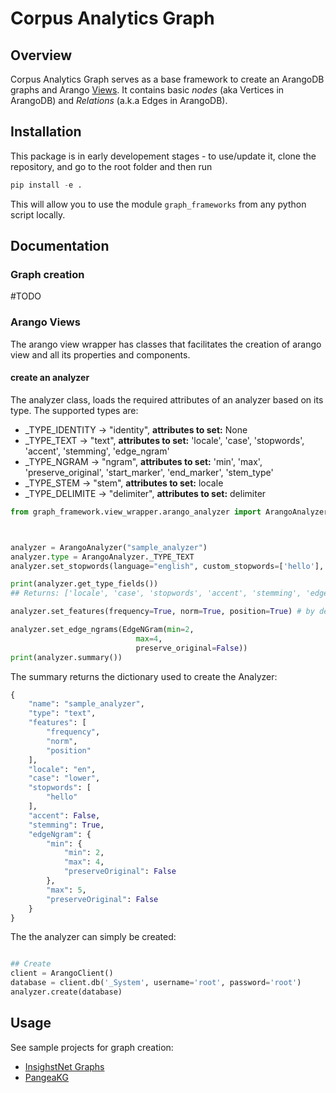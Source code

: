 # Corpus Analytics Graph

## Overview
Corpus Analytics Graph serves as a base framework to create an ArangoDB graphs and Arango [Views](https://www.arangodb.com/docs/stable/arangosearch-views.html). It contains basic *nodes* (aka Vertices in ArangoDB) and *Relations* (a.k.a Edges in ArangoDB).

## Installation

This package is in early developement stages - to use/update it, clone the repository, and go to the root folder and then run

```python
pip install -e .
```

This will allow you to use the module `graph_frameworks` from any python script locally.

## Documentation

### Graph creation
#TODO

### Arango Views

The arango view wrapper has classes that facilitates the creation of arango view and all its properties and components.

#### create an analyzer

The analyzer class, loads the required attributes of an analyzer based on its type. The supported types are:
* _TYPE_IDENTITY -> "identity", **attributes to set:** None
* _TYPE_TEXT -> "text", **attributes to set:** 'locale', 'case', 'stopwords', 'accent', 'stemming', 'edge_ngram'
* _TYPE_NGRAM -> "ngram", **attributes to set:**  'min', 'max', 'preserve_original', 'start_marker', 'end_marker', 'stem_type'
* _TYPE_STEM -> "stem", **attributes to set:** locale
* _TYPE_DELIMITE -> "delimiter", **attributes to set:** delimiter

```python
from graph_framework.view_wrapper.arango_analyzer import ArangoAnalyzer



analyzer = ArangoAnalyzer("sample_analyzer")
analyzer.type = ArangoAnalyzer._TYPE_TEXT
analyzer.set_stopwords(language="english", custom_stopwords=['hello'], include_default=False)

print(analyzer.get_type_fields())
## Returns: ['locale', 'case', 'stopwords', 'accent', 'stemming', 'edge_ngram']

analyzer.set_features(frequency=True, norm=True, position=True) # by defaults, all the features are set to True

analyzer.set_edge_ngrams(EdgeNGram(min=2,
                            max=4,
                            preserve_original=False))
print(analyzer.summary())
```
The summary returns the dictionary used to create the Analyzer:

```python
{
    "name": "sample_analyzer",
    "type": "text",
    "features": [
        "frequency",
        "norm",
        "position"
    ],
    "locale": "en",
    "case": "lower",
    "stopwords": [
        "hello"
    ],
    "accent": False,
    "stemming": True,
    "edgeNgram": {
        "min": {
            "min": 2,
            "max": 4,
            "preserveOriginal": False
        },
        "max": 5,
        "preserveOriginal": False
    }
}
```

The the analyzer can simply be created:

```python

## Create 
client = ArangoClient()
database = client.db('_System', username='root', password='root')
analyzer.create(database)
```
## Usage

See sample projects for graph creation:
- [InsighstNet Graphs](https://gitlab.dlr.de/insightsnet/inisightsnet_code/-/tree/main/insightsnet_graphs)
- [PangeaKG]()

